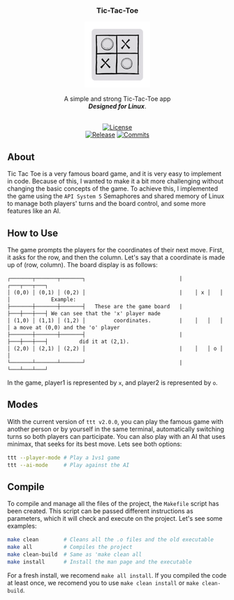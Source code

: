 <!-- 
  Badges div/container. In this div you will find the title of this repo, the logo,
  a simple description and the badges of the repo.

  With the badges we can show in more detail the activity in the repo, the license
  and other details. The badges are imported as images, wich links are located at
  the bottom of this documnent. See img.shields.io for more info.
 -->
<div align="center">
  <h3>Tic-Tac-Toe</h3> 
  <img src="readme/ttt-logo.png" width="150">
  
  A simple and strong Tic-Tac-Toe app<br>
  ***Designed for Linux***.
  <br>
  <br>
  
  [![License][license-badge]][license-link] <!-- License of this repo -->
  <br>
  [![Release][release-badge]][release-link] <!-- latest release -->
  [![Commits][commits-badge]][commits-link] <!-- Commits since last release -->
</div>

<!--
  About section: In this section we describe how ttt is done and some of 
  its history.
-->
## About
Tic Tac Toe is a very famous board game, and it is very easy to implement in code. Because of this, I wanted to make it a bit more challenging without changing the basic concepts of the game. To achieve this, I implemented the game using the `API System 5` Semaphores and shared memory of Linux to manage both players' turns and the board control, and some more features like an AI.

<!--
  How to use section: How ttt works? How to work with ttt?
-->
## How to Use
The game prompts the players for the coordinates of their next move. First, it asks for the row, and then the column. Let's say that a coordinate is made up of (row, column). The board display is as follows:
```
┌───────┬───────┬───────┐                              |    ┌───┬───┬───┐
│ (0,0) │ (0,1) │ (0,2) │                              |    │ x │   │   │             Example:
├───────┼───────┼───────┤   These are the game board   |    ├───┼───┼───┤ We can see that the 'x' player made
│ (1,0) │ (1,1) │ (1,2) │         coordinates.         |    │   │   │   │ a move at (0,0) and the 'o' player
├───────┼───────┼───────┤                              |    ├───┼───┼───┤          did it at (2,1).
│ (2,0) │ (2,1) │ (2,2) │                              |    │   │ o │   │
└───────┴───────┴───────┘                              |    └───┴───┴───┘
```

In the game, player1 is represented by `x`, and player2 is represented by `o`.

<!--
Modes section: Here we explain the different modes that the application
has (1vs1, person vs AI...)
-->
## Modes
With the current version of `ttt v2.0.0`, you can play the famous game with another person or by yourself in the same terminal, automatically switching turns so both players can participate. You can also play with an AI that uses minimax, that seeks for its best move. Lets see both options:
```bash
ttt --player-mode # Play a 1vs1 game
ttt --ai-mode     # Play against the AI
```

<!--
  Compile section: How can the user compile the project if the source code is
  changed, or other arquitecture is necessary.
-->
## Compile
To compile and manage all the files of the project, the `Makefile` script has been created. This script can be passed different instructions as parameters, which it will check and execute on the project. Let's see some examples:
```bash
make clean        # Cleans all the .o files and the old executable
make all          # Compiles the project
make clean-build  # Same as 'make clean all
make install      # Install the man page and the executable
```

For a fresh install, we recomend `make all install`. If you compiled the code at least once, we recomend you to use `make clean install` or `make clean-build`.


<!--
Like we said at the top of the document, near the title and badges, here we define
some of the links that we use in this file.
-->
[license-link]:       https://github.com/dpv927/tic-tac-toe/blob/main/LICENSE
[release-link]:       https://github.com/dpv927/tic-tac-toe/releases/tag/1.0.0
[commits-link]:       https://github.com/dpv927/tic-tac-toe

[commits-badge]:      https://img.shields.io/github/commits-since/dpv927/tic-tac-toe/latest?style=for-the-badge&color=f5f5f5
[license-badge]:      https://img.shields.io/github/license/dpv927/tic-tac-toe?style=for-the-badge&label=license&color=fbe09f
[release-badge]:      https://img.shields.io/github/v/release/dpv927/tic-tac-toe?style=for-the-badge&label=official%20release&color=f5f5f5

<!--
  Next Updates:
    - Add the new modes of the application.
    - Add new help at the "How to use" section.
    - Add new commands at the compile section.
-->
